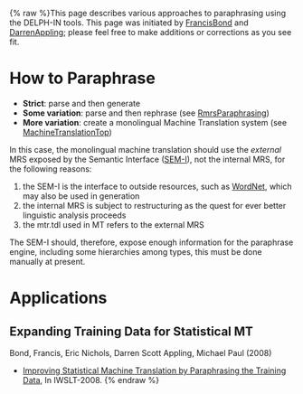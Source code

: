 {% raw %}This page describes various approaches to paraphrasing using the
DELPH-IN tools. This page was initiated by [FrancisBond](https://delph-in.github.io/docs/garage/FrancisBond)
and [DarrenAppling](https://delph-in.github.io/docs/garage/DarrenAppling); please feel free to make additions
or corrections as you see fit.

# How to Paraphrase

- **Strict**: parse and then generate
- **Some variation**: parse and then rephrase (see
[RmrsParaphrasing](https://delph-in.github.io/docs/tools/RmrsParaphrasing))
- **More variation**: create a monolingual Machine Translation system
(see [MachineTranslationTop](https://delph-in.github.io/docs/garage/MachineTranslationTop))

In this case, the monolingual machine translation should use the
*external* MRS exposed by the Semantic Interface ([SEM-I](https://delph-in.github.io/docs/tools/RmrsSemi)),
not the internal MRS, for the following reasons:

1. the SEM-I is the interface to outside resources, such as
[WordNet](/WordNet), which may also be used in generation
2. the internal MRS is subject to restructuring as the quest for ever
better linguistic analysis proceeds
3. the mtr.tdl used in MT refers to the external MRS

The SEM-I should, therefore, expose enough information for the
paraphrase engine, including some hierarchies among types, this must be
done manually at present.

# Applications

## Expanding Training Data for Statistical MT

Bond, Francis, Eric Nichols, Darren Scott Appling, Michael Paul (2008)

- [Improving Statistical Machine Translation by Paraphrasing the
Training
Data](http://www2.nict.go.jp/x/x161/en/member/bond/pubs/2008-iwslt-smt-para.pdf),
In IWSLT-2008.
<update date omitted for speed>{% endraw %}